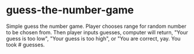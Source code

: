 # guess-the-number-game
Simple guess the number game. Player chooses range for random number to be chosen from. Then player inputs guesses, computer will return, "Your guess is too low", "Your guess is too high", or "You are correct, yay. You took # guesses.
